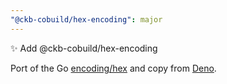 ```yaml
---
"@ckb-cobuild/hex-encoding": major
---
```


:sparkles: Add @ckb-cobuild/hex-encoding

Port of the Go [encoding/hex](https://github.com/golang/go/blob/go1.12.5/src/encoding/hex/hex.go) and copy from [Deno](https://github.com/denoland/deno_std/blob/main/encoding/hex.ts).
